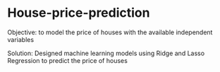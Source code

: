 # House-price-prediction
Objective: to model the price of houses with the available independent variables 

Solution: Designed machine learning models using Ridge and Lasso Regression to predict the price of houses


